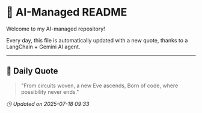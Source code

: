 # 🧠 AI-Managed README

Welcome to my AI-managed repository!

Every day, this file is automatically updated with a new quote, thanks to a LangChain + Gemini AI agent.

---

## 📅 Daily Quote

> "From circuits woven, a new Eve ascends,
Born of code, where possibility never ends."

*🕒 Updated on 2025-07-18 09:33*